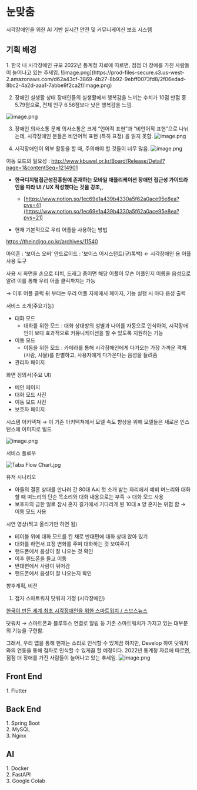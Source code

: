 <h1>눈맞춤</h1>

시각장애인을 위한 AI 기반 실시간 안전 및 커뮤니케이션 보조 시스템

<h2>기획 배경</h2>
1. 한국 내 시각장애인 규모
2022년 통계청 자료에 따르면, 점점 더 장애를 가진 사람들이 늘어나고 있는 추세임.
![image.png](https://prod-files-secure.s3.us-west-2.amazonaws.com/d62a43cf-3869-4b27-8b92-9ebff0073fd8/2f06edad-8bc2-4a2d-aaa1-7abbe9f2ca2f/image.png)

2. 장애인 실생활 상태
장애인들의 실생활에서 행복감을 느끼는 수치가 10점 만점 중 5.79점으로, 전체 인구 6.56점보다 낮은 행복감을 느낌.

![image.png](https://prod-files-secure.s3.us-west-2.amazonaws.com/d62a43cf-3869-4b27-8b92-9ebff0073fd8/8b70035c-e7bb-4f5e-b97a-7d8cad56a017/image.png)

3. 장애인 의사소통 문제
의사소통은 크게 “언어적 표현”과 “비언어적 표현”으로 나뉘는데, 시각장애인 분들은 비언어적 표현 (특히 표정) 을 읽지 못함.
![image.png](https://prod-files-secure.s3.us-west-2.amazonaws.com/d62a43cf-3869-4b27-8b92-9ebff0073fd8/baa54c4f-2c88-468e-b2e3-2bb57908b840/image.png)

4. 시각장애인이 외부 활동을 할 때, 주의해야 할 것들이 너무 많음.
![image.png](https://prod-files-secure.s3.us-west-2.amazonaws.com/d62a43cf-3869-4b27-8b92-9ebff0073fd8/b82c7537-88d9-402f-b59a-a21b74ae98c4/image.png)

이동 모드의 필요성  : http://www.kbuwel.or.kr/Board/Release/Detail?page=1&contentSeq=1214901

- **한국디지털접근성진흥원에 존재하는 모바일 애플리케이션 장애인 접근성 가이드라인을 따라 UI / UX 작성했다는 것을 강조,,**
    - [https://www.notion.so/1ec69e1a439b4330a5f62a0ace95e8ea?pvs=4](https://www.notion.so/1ec69e1a439b4330a5f62a0ace95e8ea?pvs=21)

- 현재 기본적으로 우리 어플을 사용하는 방법

https://theindigo.co.kr/archives/11540

아이폰 : ‘보이스 오버’    안드로이드 : ’보이스 어시스턴트(구)톡백)  ← 시각장애인 용 어플 사용 도구

사용 시 화면을 손으로 터치, 드래그 중이면 해당 어플이 무슨 어플인지 이름을 음성으로 알려  이를 통해 우리 어플 클릭까지는 가능

 → 이후 어플 클릭 뒤 부터는 우리 어플 자체에서 페이지, 기능 실행 시 마다 음성 출력

서비스 소개(주요기능)

- 대화 모드
    - 대화를 위한 모드 : 대화 상대방의 성별과 나이를 자동으로 인식하여, 시각장애인이 보다 효과적으로 커뮤니케이션을 할 수 있도록 지원하는 기능
- 이동 모드
    - 이동을 위한 모드 : 카메라를 통해 시각장애인에게 다가오는 가장 가까운 객체(사람, 사물)를 판별하고, 사용자에게 다가온다는 음성을 들려줌
- 관리자 페이지

    

화면 정의서(주요 UI)

- 메인 페이지
- 대화 모드 사진
- 이동 모드 사진
- 보호자 페이지

시스템 아키텍쳐   → 이 기존 아키텍쳐에서 모델 속도 향상을 위해 모델들은 새로운 인스턴스에 이미지로 빌드

![image.png](https://prod-files-secure.s3.us-west-2.amazonaws.com/d62a43cf-3869-4b27-8b92-9ebff0073fd8/1f7036c0-ce29-4b64-9195-9bb3c2de171e/image.png)

서비스 플로우

![Taba Flow Chart.jpg](https://prod-files-secure.s3.us-west-2.amazonaws.com/d62a43cf-3869-4b27-8b92-9ebff0073fd8/e2541da7-0869-4c71-a5d4-557f4e034f3d/Taba_Flow_Chart.jpg)

유저 시나리오 

- 아들의 결혼 상대를 만나러 간 80대 A씨 첫 소개 받는 자리에서 예비 며느리와 대화할 때 며느리의 단순 목소리와 대화 내용으로는 부족 → 대화 모드 사용
- 보호자의 급한 일로 잠시 혼자 길가에서 기다리게 된 10대 a 양 혼자는 위험 함 → 이동 모드 사용

시연 영상(찍고 올리기만 하면 됨)

- 테이블 위에 대화 모드를 킨 채로 반대편에 대화 상대 앉아 있기
- 대화를 하면서 표정 변화를 주며 대화하는 것 보여주기
- 핸드폰에서 음성이 잘 나오는 것 확인
- 이후 핸드폰을 들고 이동
- 반대편에서 사람이 뛰어감
- 핸드폰에서 음성이 잘 나오는지 확인

향후계획, 비전

1. 점자 스마트워치 닷워치 가정 (시각장애인)
  
[한국이 만든 세계 최초 시각장애인을 위한 스마트워치 / 스브스뉴스](https://www.youtube.com/watch?v=6xoDkY59HWE)

닷워치 → 스마트폰과 블루투스 연결로 알림 등 기존 스마트워치가 가지고 있는 대부분의 기능을 구현함.

그래서, 우리 앱을 통해 현재는 소리로 인식할 수 있게끔 하지만, Develop 하여 닷워치와의 연동을 통해 점자로 인식할 수 있게끔 할 예정이다.
2022년 통계청 자료에 따르면, 점점 더 장애를 가진 사람들이 늘어나고 있는 추세임.
![image.png](https://prod-files-secure.s3.us-west-2.amazonaws.com/d62a43cf-3869-4b27-8b92-9ebff0073fd8/2f06edad-8bc2-4a2d-aaa1-7abbe9f2ca2f/image.png)


<h2>Front End</h2>
1. Flutter
    
<h2>Back End</h2>
1. Spring Boot<br>
2. MySQL<br>
3. Nginx<br>

<h2>AI</h2>
1. Docker<br>
2. FastAPI<br>
3. Google Colab<br> 
